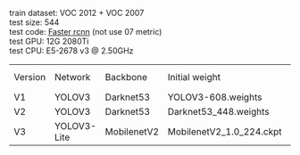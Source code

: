 train dataset: VOC 2012 + VOC 2007<br>
test size: 544<br>
test code: [Faster rcnn](https://github.com/rbgirshick/py-faster-rcnn/blob/master/lib/datasets/voc_eval.py) (not use 07 metric)<br>
test GPU: 12G 2080Ti<br>
test CPU: E5-2678 v3 @ 2.50GHz
<table>
   <tr><td>Version</td><td>Network</td><td>Backbone</td><td>Initial weight</td><td>VOC2007 Test(mAP)</td><td>Inference(GPU)</td><td>Inference(CPU)</td><td>Params</td></tr>
   <tr><td>V1</td><td>YOLOV3</td><td>Darknet53</td><td>YOLOV3-608.weights</td><td>88.8</td><td>30.0ms</td><td>255.8ms</td><td>248M</td></tr>
   <tr><td>V2</td><td>YOLOV3</td><td>Darknet53</td><td>Darknet53_448.weights</td><td>83.3</td><td>30.0ms</td><td>255.8ms</td><td>248M</td></tr>
   <tr><td>V3</td><td>YOLOV3-Lite</td><td>MobilenetV2</td><td>MobilenetV2_1.0_224.ckpt</td><td>79.4</td><td>18.9ms</td><td>80.9ms</td><td>27.3M</td></tr>
</table>